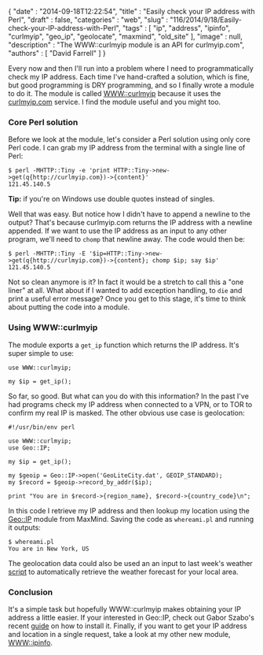 {
   "date" : "2014-09-18T12:22:54",
   "title" : "Easily check your IP address with Perl",
   "draft" : false,
   "categories" : "web",
   "slug" : "116/2014/9/18/Easily-check-your-IP-address-with-Perl",
   "tags" : [
      "ip",
      "address",
      "ipinfo",
      "curlmyip",
      "geo_ip",
      "geolocate",
      "maxmind",
      "old_site"
   ],
   "image" : null,
   "description" : "The WWW::curlmyip module is an API for curlmyip.com",
   "authors" : [
      "David Farrell"
   ]
}


Every now and then I'll run into a problem where I need to programmatically check my IP address. Each time I've hand-crafted a solution, which is fine, but good programming is DRY programming, and so I finally wrote a module to do it. The module is called [WWW::curlmyip](https://metacpan.org/pod/WWW::curlmyip) because it uses the [curlmyip.com](http://curlmyip.com) service. I find the module useful and you might too.

### Core Perl solution

Before we look at the module, let's consider a Perl solution using only core Perl code. I can grab my IP address from the terminal with a single line of Perl:

``` prettyprint
$ perl -MHTTP::Tiny -e 'print HTTP::Tiny->new->get(q{http://curlmyip.com})->{content}'
121.45.140.5
```

**Tip:** if you're on Windows use double quotes instead of singles.

Well that was easy. But notice how I didn't have to append a newline to the output? That's because curlmyip.com returns the IP address with a newline appended. If we want to use the IP address as an input to any other program, we'll need to `chomp` that newline away. The code would then be:

``` prettyprint
$ perl -MHTTP::Tiny -E '$ip=HTTP::Tiny->new->get(q{http://curlmyip.com})->{content}; chomp $ip; say $ip'
121.45.140.5
```

Not so clean anymore is it? In fact it would be a stretch to call this a "one liner" at all. What about if I wanted to add exception handling, to `die` and print a useful error message? Once you get to this stage, it's time to think about putting the code into a module.

### Using WWW::curlmyip

The module exports a `get_ip` function which returns the IP address. It's super simple to use:

``` prettyprint
use WWW::curlmyip;

my $ip = get_ip();
```

So far, so good. But what can you do with this information? In the past I've had programs check my IP address when connected to a VPN, or to TOR to confirm my real IP is masked. The other obvious use case is geolocation:

``` prettyprint
#!/usr/bin/env perl

use WWW::curlmyip;
use Geo::IP;

my $ip = get_ip();

my $geoip = Geo::IP->open('GeoLiteCity.dat', GEOIP_STANDARD);
my $record = $geoip->record_by_addr($ip);

print "You are in $record->{region_name}, $record->{country_code}\n";
```

In this code I retrieve my IP address and then lookup my location using the [Geo::IP](https://metacpan.org/pod/Geo::IP) module from MaxMind. Saving the code as `whereami.pl` and running it outputs:

``` prettyprint
$ whereami.pl
You are in New York, US
```

The geolocation data could also be used an an input to last week's weather [script](http://perltricks.com/article/114/2014/9/11/Get-a-weather-report-at-the-terminal-with-Perl) to automatically retrieve the weather forecast for your local area.

### Conclusion

It's a simple task but hopefully WWW::curlmyip makes obtaining your IP address a little easier. If your interested in Geo::IP, check out Gabor Szabo's recent [guide](http://perlmaven.com/using-travis-ci-and-installing-geo-ip-on-linux#h2) on how to install it. Finally, if you want to get your IP address and location in a single request, take a look at my other new module, [WWW::ipinfo](https://metacpan.org/pod/WWW::ipinfo).
